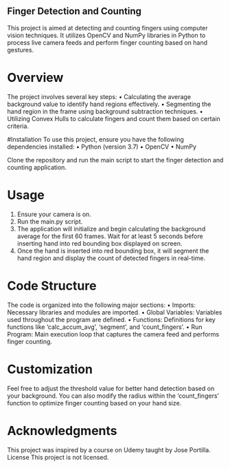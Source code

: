 ## Finger Detection and Counting
This project is aimed at detecting and counting fingers using computer vision techniques. It utilizes OpenCV and NumPy libraries in Python to process live camera feeds and perform finger counting based on hand gestures. 

# Overview
The project involves several key steps:
•	Calculating the average background value to identify hand regions effectively.
•	Segmenting the hand region in the frame using background subtraction techniques.
•	Utilizing Convex Hulls to calculate fingers and count them based on certain criteria.

#Installation
To use this project, ensure you have the following dependencies installed:
•	Python (version 3.7)
•	OpenCV
•	NumPy

Clone the repository and run the main script to start the finger detection and counting application.

# Usage
1.	Ensure your camera is on.
2.	Run the main.py script.
3.	The application will initialize and begin calculating the background average for the first 60 frames. Wait for at least 5 seconds before inserting hand into red bounding box displayed on screen.
4.	Once the hand is inserted into red bounding box, it will segment the hand region and display the count of detected fingers in real-time.

# Code Structure
The code is organized into the following major sections:
•	Imports: Necessary libraries and modules are imported.
•	Global Variables: Variables used throughout the program are defined.
•	Functions: Definitions for key functions like ‘calc_accum_avg’, ‘segment’, and ‘count_fingers’.
•	Run Program: Main execution loop that captures the camera feed and performs finger counting.

# Customization
Feel free to adjust the threshold value for better hand detection based on your background. You can also modify the radius within the ‘count_fingers’ function to optimize finger counting based on your hand size.

# Acknowledgments
This project was inspired by a course on Udemy taught by Jose Portilla.
License
This project is not licensed.
